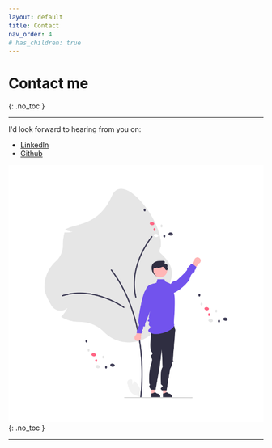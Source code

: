 ```yaml
---
layout: default
title: Contact
nav_order: 4
# has_children: true
---
```

# Contact me
{: .no_toc }

---

I'd look forward to hearing from you on:
- [LinkedIn](https://www.linkedin.com/in/thischriswood) 
- [Github](https://github.com/blinky893/)

![](/assets/images/undraw_Welcome_tree.png)
{: .no_toc }

---
